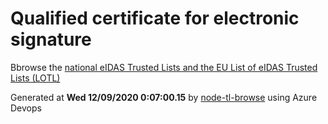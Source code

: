 # Qualified certificate for electronic signature 
 Bbrowse the [national eIDAS Trusted Lists and the EU List of eIDAS Trusted Lists (LOTL)](https://webgate.ec.europa.eu/tl-browser/#/) 
 
 
Generated at **Wed 12/09/2020  0:07:00.15** by [node-tl-browse](https://github.com/ymedlop/node-tl-browser) using Azure Devops 
